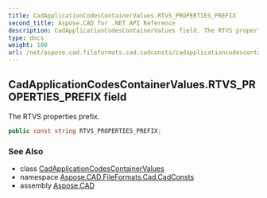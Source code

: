 ```yaml
---
title: CadApplicationCodesContainerValues.RTVS_PROPERTIES_PREFIX
second_title: Aspose.CAD for .NET API Reference
description: CadApplicationCodesContainerValues field. The RTVS properties prefix
type: docs
weight: 100
url: /net/aspose.cad.fileformats.cad.cadconsts/cadapplicationcodescontainervalues/rtvs_properties_prefix/
---
```

## CadApplicationCodesContainerValues.RTVS_PROPERTIES_PREFIX field

The RTVS properties prefix.

```csharp
public const string RTVS_PROPERTIES_PREFIX;
```

### See Also

* class [CadApplicationCodesContainerValues](../)
* namespace [Aspose.CAD.FileFormats.Cad.CadConsts](../../cadapplicationcodescontainervalues/)
* assembly [Aspose.CAD](../../../)


